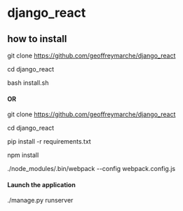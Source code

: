 # django_react

## how to install
git clone https://github.com/geoffreymarche/django_react 

cd django_react 

bash install.sh

#### OR
git clone https://github.com/geoffreymarche/django_react 

cd django_react 

pip install -r requirements.txt 

npm install 

./node_modules/.bin/webpack --config webpack.config.js 

#### Launch the application

./manage.py runserver
